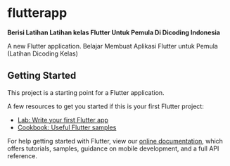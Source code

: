 # flutterapp

**Berisi Latihan Latihan kelas Flutter Untuk Pemula Di Dicoding Indonesia**

A new Flutter application.
Belajar Membuat Aplikasi Flutter untuk Pemula (Latihan Dicoding Kelas)

## Getting Started

This project is a starting point for a Flutter application.

A few resources to get you started if this is your first Flutter project:

- [Lab: Write your first Flutter app](https://flutter.dev/docs/get-started/codelab)
- [Cookbook: Useful Flutter samples](https://flutter.dev/docs/cookbook)

For help getting started with Flutter, view our
[online documentation](https://flutter.dev/docs), which offers tutorials,
samples, guidance on mobile development, and a full API reference.
